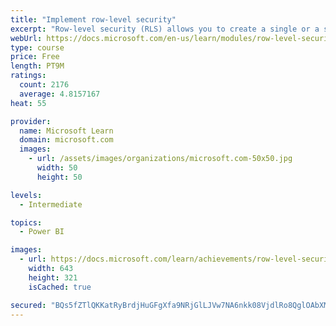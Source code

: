 ```yaml
---
title: "Implement row-level security"
excerpt: "Row-level security (RLS) allows you to create a single or a set of reports that targets data for a specific user. In this module, you will learn how to implement RLS by using either a static or dynamic method and how Microsoft Power BI simplifies testing RLS in Power BI Desktop and Power BI service."
webUrl: https://docs.microsoft.com/en-us/learn/modules/row-level-security-power-bi/
type: course
price: Free
length: PT9M
ratings:
  count: 2176
  average: 4.8157167
heat: 55

provider:
  name: Microsoft Learn
  domain: microsoft.com
  images:
    - url: /assets/images/organizations/microsoft.com-50x50.jpg
      width: 50
      height: 50

levels:
  - Intermediate

topics:
  - Power BI

images:
  - url: https://docs.microsoft.com/learn/achievements/row-level-security-power-bi-social.png
    width: 643
    height: 321
    isCached: true

secured: "BQs5fZTlQKKatRyBrdjHuGFgXfa9NRjGlLJVw7NA6nkk08VjdlRo8QglOAbXMcYBMseP5PsSaskAKOoWh31DiwePNqpQvpz9m+e6LQW28fSovPZmobH1UXCDc79bs10mlyGSX/71aYcawNz3VQVmcPbLZNncAyADPIfQYjo0UQU99C2VY+9RAbx5X5Yid7flxLeUVPYsx0fusR/3gNdpSIkAnkQOl5RKMw1hXa67dzlhqC67PW7ebHQkZ8azIKaxs8hePn/GEbz/7pPiV7hoh5SGijYu3vCmOB3sS/RjEg3g3UZvFgZjvuKeSsXbxjjJzupTqjoVA+wOX3mFKqs2qLQ+AljbRPaOukuqEGxx3JalAMMdQ1OJNGoa269XeoEUPG3ntWISJ2fwXNd0CilgQ3vSSfKTGOzbCmgDf6lEW1A=;gj75/qzHKODrWgWV/KwzUw=="
---
```


